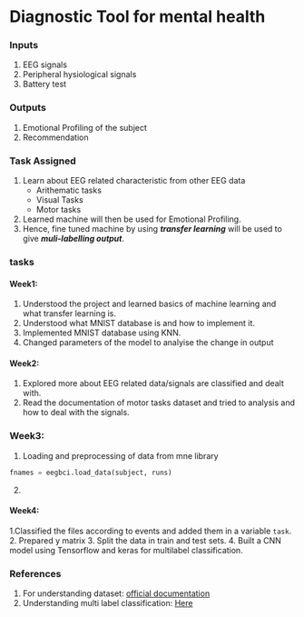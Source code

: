 # Diagnostic Tool for mental health

### Inputs
1. EEG signals
2. Peripheral hysiological signals
3. Battery test
   
### Outputs
1. Emotional Profiling of the subject
2. Recommendation

### Task Assigned

1. Learn about EEG related characteristic from other EEG data 
    * Arithematic tasks
    * Visual Tasks
    * Motor tasks
2. Learned machine will then be used for Emotional Profiling.
3. Hence, fine tuned machine by using ***transfer learning*** will be used to give ***muli-labelling output***.

### tasks

#### Week1:

1. Understood the project and learned basics of machine learning and what transfer learning is.
2. Understood what MNIST database is and how to implement it.
3. Implemented MNIST database using KNN.
4. Changed parameters of the model to analyise the change in output
 
#### Week2:

1. Explored more about EEG related data/signals are classified and dealt with.
2. Read the documentation of motor tasks dataset and tried to analysis and how to deal with the signals. 

### Week3:
1. Loading and preprocessing of data from mne library
``` python
fnames = eegbci.load_data(subject, runs)
```
2.
#### Week4:
1.Classified the files according to events and added them in a variable ```task```.
2. Prepared y matrix
3. Split the data in train and test sets. 
4. Built a CNN model using Tensorflow and keras for multilabel classification.


### References

1. For understanding dataset: [official documentation](https://mne.tools/stable/generated/mne.datasets.eegbci.load_data.html?highlight=eegbci)
2. Understanding multi label classification: [Here](https://towardsdatascience.com/journey-to-the-center-of-multi-label-classification-384c40229bff)




